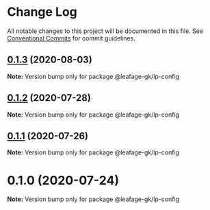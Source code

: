 # Change Log

All notable changes to this project will be documented in this file.
See [Conventional Commits](https://conventionalcommits.org) for commit guidelines.

## [0.1.3](https://github.com/leafage-gk/leafage-libs/compare/@leafage-gk/lp-config@0.1.2...@leafage-gk/lp-config@0.1.3) (2020-08-03)

**Note:** Version bump only for package @leafage-gk/lp-config

## [0.1.2](https://github.com/leafage-gk/leafage-libs/compare/@leafage-gk/lp-config@0.1.1...@leafage-gk/lp-config@0.1.2) (2020-07-28)

**Note:** Version bump only for package @leafage-gk/lp-config

## [0.1.1](https://github.com/leafage-gk/leafage-libs/compare/@leafage-gk/lp-config@0.1.0...@leafage-gk/lp-config@0.1.1) (2020-07-26)

**Note:** Version bump only for package @leafage-gk/lp-config

# 0.1.0 (2020-07-24)

**Note:** Version bump only for package @leafage-gk/lp-config
